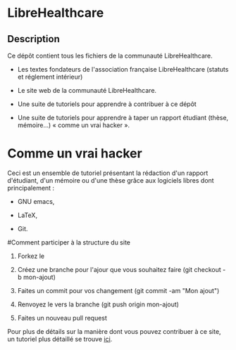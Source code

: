 LibreHealthcare
====================

Description
----

Ce dépôt contient tous les fichiers de la communauté LibreHealthcare.

- Les textes fondateurs de l'association française LibreHealthcare
  (statuts et réglement intérieur)

- Le site web de la communauté LibreHealthcare.

- Une suite de tutoriels pour apprendre à contribuer à ce dépôt

- Une suite de tutoriels pour apprendre à taper un rapport étudiant
  (thèse, mémoire…) « comme un vrai hacker ».

# Comme un vrai hacker

Ceci est un ensemble de tutoriel présentant la rédaction d'un rapport
d'étudiant, d'un mémoire ou d'une thèse grâce aux logiciels libres
dont principalement :

- GNU emacs,

- LaTeX,

- Git.

#Comment participer à la structure du site

1. Forkez le

2. Créez une branche pour l'ajour que vous souhaitez faire (git checkout -b mon-ajout)

3. Faites un commit pour vos changement (git commit -am "Mon ajout")

4. Renvoyez le vers la branche (git push origin mon-ajout)

5. Faites un nouveau pull request

Pour plus de détails sur la manière dont vous pouvez contribuer à ce site,
 un tutoriel plus détaillé se trouve [ici](http://wiki.librehealthcare.flqt.fr/contribute.fr.html "tutoriel LHC").
